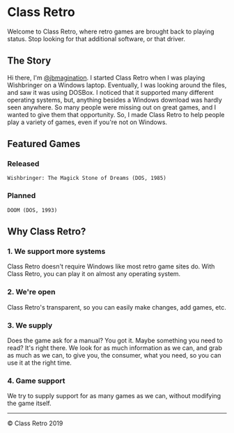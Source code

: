 # Class Retro

Welcome to Class Retro, where retro games are brought back to playing status. Stop looking for that additional software, or that driver.


## The Story

Hi there, I'm [@jbmagination](https://github.com/jbmagination). I started Class Retro when I was playing Wishbringer on a Windows laptop. Eventually, I was looking around the files, and saw it was using DOSBox. I noticed that it supported many different operating systems, but, anything besides a Windows download was hardly seen anywhere. So many people were missing out on great games, and I wanted to give them that opportunity. So, I made Class Retro to help people play a variety of games, even if you're not on Windows. 

## Featured Games

### Released
```
Wishbringer: The Magick Stone of Dreams (DOS, 1985)
```

### Planned
```
DOOM (DOS, 1993)
```

## Why Class Retro?

### 1. We support more systems
Class Retro doesn't require Windows like most retro game sites do. With Class Retro, you can play it on almost any operating system.

### 2. We're open
Class Retro's transparent, so you can easily make changes, add games, etc.

### 3. We supply
Does the game ask for a manual? You got it. Maybe something you need to read? It's right there. We look for as much information as we can, and grab as much as we can, to give you, the consumer, what you need, so you can use it at the right time.

### 4. Game support
We try to supply support for as many games as we can, without modifying the game itself.

---

<p>&#169; Class Retro 2019</p>
